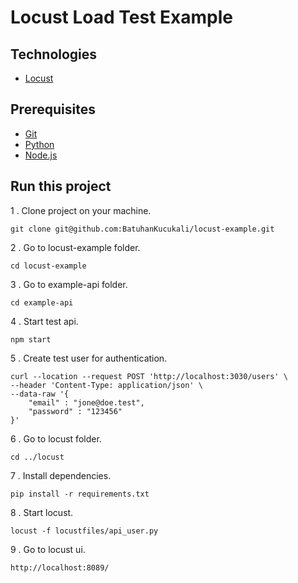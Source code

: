 # Locust Load Test Example

## Technologies
* [Locust](https://locust.io/)

## Prerequisites
* [Git](https://git-scm.com/book/en/v2/Getting-Started-Installing-Git)
* [Python](https://www.python.org/)
* [Node.js](https://nodejs.org/en/download/)

## Run this project
1 . Clone project on your machine.
```
git clone git@github.com:BatuhanKucukali/locust-example.git
```
2 . Go to locust-example folder.
```
cd locust-example
```
3 . Go to example-api folder.
```
cd example-api
```
4 . Start test api.
```
npm start
```
5 . Create test user for authentication.
```
curl --location --request POST 'http://localhost:3030/users' \
--header 'Content-Type: application/json' \
--data-raw '{
	"email" : "jone@doe.test",
	"password" : "123456"
}'
```
6 . Go to locust folder.
```
cd ../locust
```
7 . Install dependencies.
```
pip install -r requirements.txt
```
8 . Start locust.
```
locust -f locustfiles/api_user.py
```
9 . Go to locust ui.
```
http://localhost:8089/
```
